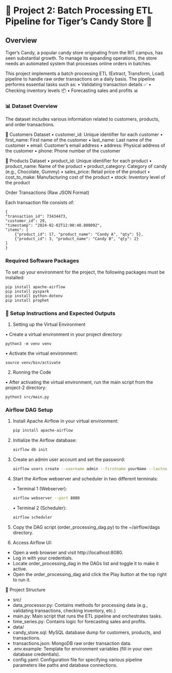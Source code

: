 # 🍬 Project 2: Batch Processing ETL Pipeline for Tiger’s Candy Store 🍬

## Overview

Tiger’s Candy, a popular candy store originating from the RIT campus, has seen substantial growth. To manage its expanding operations, the store needs an automated system that processes online orders in batches.

This project implements a batch processing ETL (Extract, Transform, Load) pipeline to handle raw order transactions on a daily basis. The pipeline performs essential tasks such as:
	•	Validating transaction details ✅
	•	Checking inventory levels 📦
	•	Forecasting sales and profits 📊

### 📊 Dataset Overview

The dataset includes various information related to customers, products, and order transactions.

👥 Customers Dataset
	•	customer_id: Unique identifier for each customer
	•	first_name: First name of the customer
	•	last_name: Last name of the customer
	•	email: Customer’s email address
	•	address: Physical address of the customer
	•	phone: Phone number of the customer

🍫 Products Dataset
	•	product_id: Unique identifier for each product
	•	product_name: Name of the product
	•	product_category: Category of candy (e.g., Chocolate, Gummy)
	•	sales_price: Retail price of the product
	•	cost_to_make: Manufacturing cost of the product
	•	stock: Inventory level of the product

 Order Transactions (Raw JSON Format)

 Each transaction file consists of:

    
    {
    "transaction_id": 73434473,
    "customer_id": 29,
    "timestamp": "2024-02-02T12:00:40.808092",
    "items": [
        {"product_id": 17, "product_name": "Candy A", "qty": 5},
        {"product_id": 3, "product_name": "Candy B", "qty": 2}
    ]
    }
    

### Required Software Packages

To set up your environment for the project, the following packages must be installed:

    
    pip install apache-airflow
    pip install pyspark
    pip install python-dotenv
    pip install prophet
    

### 📝 Setup Instructions and Expected Outputs

1. Setting up the Virtual Environment

•	Create a virtual environment in your project directory:

    
    python3 -m venv venv
    
•	Activate the virtual environment:

    
    source venv/bin/activate
    

2. Running the Code

•	After activating the virtual environment, run the main script from the project-2 directory:

    
    python3 src/main.py
    

### Airflow DAG Setup

1. Install Apache Airflow in your virtual environment:

    ```bash
    pip install apache-airflow
    ```

2. Initialize the Airflow database:

    ```bash
    airflow db init
    ```
3. Create an admin user account and set the password:

    ```bash
    airflow users create --username admin --firstname yourName --lastname yourLastName --role Admin --email yourEmail@example.com
    ```
4. Start the Airflow webserver and scheduler in two different terminals:

    
	•	Terminal 1 (Webserver):
    
    ```bash
    airflow webserver --port 8080
    ```

    •	Terminal 2 (Scheduler):

    ```bash
    airflow scheduler
    ```
5. Copy the DAG script (order_processing_dag.py) to the ~/airflow/dags directory.

6. Access Airflow UI:
-	Open a web browser and visit http://localhost:8080.
-	Log in with your credentials.
-	Locate order_processing_dag in the DAGs list and toggle it to make it active.
-	Open the order_processing_dag and click the Play button at the top right to run it.

📂 Project Structure
-	src/
-	data_processor.py: Contains methods for processing data (e.g., validating transactions, checking inventory, etc.)
-	main.py: Main script that runs the ETL pipeline and orchestrates tasks.
-	time_series.py: Contains logic for forecasting sales and profits.
-	data/
-	candy_store.sql: MySQL database dump for customers, products, and transactions.
-	transactions.json: MongoDB raw order transaction data.
-	.env.example: Template for environment variables (fill in your own database credentials).
-	config.yaml: Configuration file for specifying various pipeline parameters like paths and database connections.

